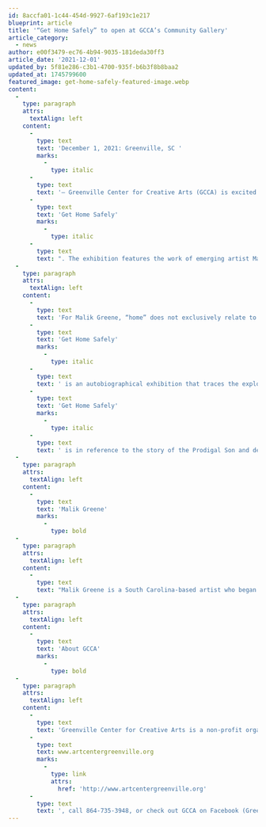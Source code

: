 ```yaml
---
id: 8accfa01-1c44-454d-9927-6af193c1e217
blueprint: article
title: '“Get Home Safely” to open at GCCA’s Community Gallery'
article_category:
  - news
author: e00f3479-ec76-4b94-9035-181deda30ff3
article_date: '2021-12-01'
updated_by: 5f81e286-c3b1-4700-935f-b6b3f8b8baa2
updated_at: 1745799600
featured_image: get-home-safely-featured-image.webp
content:
  -
    type: paragraph
    attrs:
      textAlign: left
    content:
      -
        type: text
        text: 'December 1, 2021: Greenville, SC '
        marks:
          -
            type: italic
      -
        type: text
        text: '– Greenville Center for Creative Arts (GCCA) is excited to announce the opening of a new Community Gallery exhibition, '
      -
        type: text
        text: 'Get Home Safely'
        marks:
          -
            type: italic
      -
        type: text
        text: ". The exhibition features the work of emerging artist Malik Greene. The exhibition opens from 9:00 am - 5:00 pm on Friday, January 7th, and is on display until February 23rd, 2022. The exhibition will also be open during the First Friday on February 4th, 2022 from 6- 9 pm.\_"
  -
    type: paragraph
    attrs:
      textAlign: left
    content:
      -
        type: text
        text: 'For Malik Greene, “home” does not exclusively relate to a physical destination. Rather, there is an emphasis he places on empowering feelings of security that “home” can convey. '
      -
        type: text
        text: 'Get Home Safely'
        marks:
          -
            type: italic
      -
        type: text
        text: ' is an autobiographical exhibition that traces the exploration into his origin story. Through his emotive paintings one can find evidence of his self-exploration. Malik states, “'
      -
        type: text
        text: 'Get Home Safely'
        marks:
          -
            type: italic
      -
        type: text
        text: ' is in reference to the story of the Prodigal Son and demonstrates that no matter how far one may go they will always have a place to return home...These pieces seek to uncover a world within my mind, a place fortified by my eyes and ambitions, not swayed or collided with a world I am not the creator of. My desire is to convey my truth as well as uncover the truth and beauty placed within those that I hold close to my heart.”'
  -
    type: paragraph
    attrs:
      textAlign: left
    content:
      -
        type: text
        text: 'Malik Greene'
        marks:
          -
            type: bold
  -
    type: paragraph
    attrs:
      textAlign: left
    content:
      -
        type: text
        text: "Malik Greene is a South Carolina-based artist who began creating professionally in 2019 after graduating from Coastal Carolina University with a Bachelors in Psychology. The art practice of Malik Greene is primarily self-taught and art forms such as manga illustration and fashion design helped the artist develop a strong passion for uncovering his truth through his creativity. His works tell the story of his life, his desires and the subtle nuances that may affect the way in which he receives the world. The work of Malik Greene captures his mental state and allows him to stand in the center of his world, his mission is to create what is around him. He captures his personal history through intimate oil and acrylic portraits of family, moments and memories that convey his experience as a Black Man and Black artist alike. The normality of Black subjects within his art conveys a certain power; one that does not rely on pain, trauma and past oppression to propel his artistic vision. He finds strength in his identity, and his art has become his voice to understand himself. Malik uses bold colors, textural brushwork and unique figuration to evoke emotion and emphasis within his work.\_"
  -
    type: paragraph
    attrs:
      textAlign: left
    content:
      -
        type: text
        text: 'About GCCA'
        marks:
          -
            type: bold
  -
    type: paragraph
    attrs:
      textAlign: left
    content:
      -
        type: text
        text: 'Greenville Center for Creative Arts is a non-profit organization that aims to enrich the cultural fabric of the community through visual arts promotion, education, and inspiration. For more information, visit '
      -
        type: text
        text: www.artcentergreenville.org
        marks:
          -
            type: link
            attrs:
              href: 'http://www.artcentergreenville.org'
      -
        type: text
        text: ', call 864-735-3948, or check out GCCA on Facebook (Greenville Center for Creative Arts) & Instagram (@artcentergvl).'
---
```

